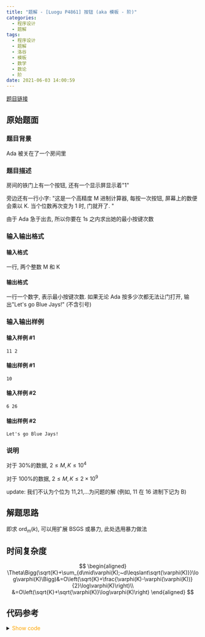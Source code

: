 ```yaml
---
title: "题解 - [Luogu P4861] 按钮 (aka 模板 - 阶)"
categories:
  - 程序设计
  - 题解
tags:
  - 程序设计
  - 题解
  - 洛谷
  - 模板
  - 数学
  - 数论
  - 阶
date: 2021-06-03 14:00:59
---
```


[题目链接](https://www.luogu.com.cn/problem/P4861)

<!-- more -->

## 原始题面

### 题目背景

Ada 被关在了一个房间里

### 题目描述

房间的铁门上有一个按钮, 还有一个显示屏显示着"1"

旁边还有一行小字: "这是一个高精度 M 进制计算器, 每按一次按钮, 屏幕上的数便会乘以 K. 当个位数再次变为 1 时, 门就开了. "

由于 Ada 急于出去, 所以你要在 1s 之内求出她的最小按键次数

### 输入输出格式

#### 输入格式

一行, 两个整数 M 和 K

#### 输出格式

一行一个数字, 表示最小按键次数. 如果无论 Ada 按多少次都无法让门打开, 输出"Let's go Blue Jays!" (不含引号)

### 输入输出样例

#### 输入样例 #1

```input1
11 2
```

#### 输出样例 #1

```output1
10
```

#### 输入样例 #2

```input2
6 26
```

#### 输出样例 #2

```output2
Let's go Blue Jays!
```

### 说明

对于 30%的数据, $2\leq M,K\leq10^4$

对于 100%的数据, $2\leq M,K\leq2\times 10^{9}$

update: 我们不认为个位为 11,21,...为问题的解 (例如, 11 在 16 进制下记为 B)

## 解题思路

即求 $\operatorname{ord}_m(k)$, 可以用扩展 BSGS 或暴力, 此处选用暴力做法

## 时间复杂度

$$
\begin{aligned}
  \Theta\Bigg(\sqrt{K}+\sum_{d\mid\varphi(K);~d\leqslant\sqrt{\varphi(K)}}\log\varphi(K)\Bigg)&=O\left(\sqrt{K}+\frac{\varphi(K)-\varphi(\varphi(K))}{2}\log\varphi(K)\right)\\
  &=O\left(\sqrt{K}+\sqrt{\varphi(K)}\log\varphi(K)\right)
\end{aligned}
$$

## 代码参考

<details>
<summary><font color='orange'>Show code</font></summary>

{% icodeweb cpa title:Luogu_4861 lang:cpp Luogu/4861/0.cpp %}

</details>
